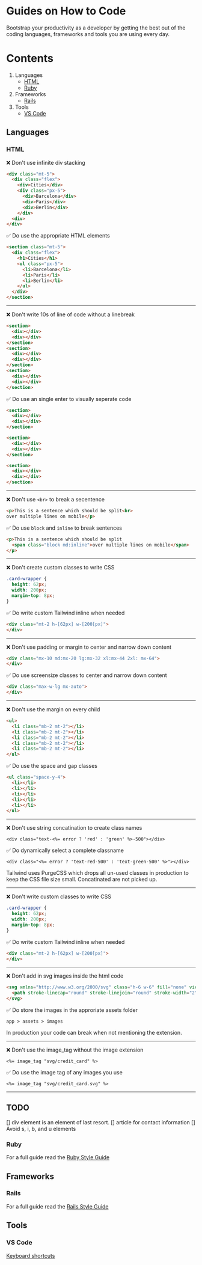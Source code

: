 # Guides on How to Code

Bootstrap your productivity as a developer by getting the best out of the coding languages, frameworks and tools you are using every day.

# Contents
1. Languages
   - [HTML](#HTML)
   - [Ruby](#Ruby)
2. Frameworks
   - [Rails](#Rails)
3. Tools
   - [VS Code](#vs-code)

## Languages

### HTML


❌ Don't use infinite div stacking
```html
<div class="mt-5">
  <div class="flex">
    <div>Cities</div>
    <div class="px-5">
      <div>Barcelona</div>
      <div>Paris</div>
      <div>Berlin</div>
    </div>
  <div>
</div>
```
✅ Do use the appropriate HTML elements
```html
<section class="mt-5">
  <div class="flex">
    <h1>Cities</h1>
    <ul class="px-5">
      <li>Barcelona</li>
      <li>Paris</li>
      <li>Berlin</li>
    </ul>
  </div>
</section>
```

---

❌ Don't write 10s of line of code without a linebreak
```html
<section>
  <div></div>
  <div></div>
</section>
<section>
  <div></div>
  <div></div>
</section>
<section>
  <div></div>
  <div></div>
</section>
```
✅ Do use an single enter to visually seperate code
```html
<section>
  <div></div>
  <div></div>
</section>

<section>
  <div></div>
  <div></div>
</section>

<section>
  <div></div>
  <div></div>
</section>
```
---

❌ Don't use `<br>` to break a secentence
```html
<p>This is a sentence which should be split<br>
over multiple lines on mobile</p>
```

✅ Do use ```block``` and ```inline``` to break sentences
```html
<p>This is a sentence which should be split
  <span class="block md:inline">over multiple lines on mobile</span>
</p>
```
---

❌ Don't create custom classes to write CSS
```css
.card-wrapper {
  height: 62px;
  width: 200px;
  margin-top: 8px;
}
```

✅ Do write custom Tailwind inline when needed
```html
<div class="mt-2 h-[62px] w-[200[px]">
</div>
```
---

❌ Don't use padding or margin to center and narrow down content
```html
<div class="mx-10 md:mx-20 lg:mx-32 xl:mx-44 2xl: mx-64">
</div>
```

✅ Do use screensize classes to center and narrow down content
```html
<div class="max-w-lg mx-auto">
</div>
```
---
❌ Don't use the margin on every child
```html
<ul>
  <li class="mb-2 mt-2"></li>
  <li class="mb-2 mt-2"></li>
  <li class="mb-2 mt-2"></li>
  <li class="mb-2 mt-2"></li>
  <li class="mb-2 mt-2"></li>
</ul>
```
✅ Do use the space and gap classes
```html
<ul class="space-y-4">
  <li></li>
  <li></li>
  <li></li>
  <li></li>
  <li></li>
</ul>
```
---

❌ Don't use string concatination to create class names
```erb
<div class="text-<%= error ? 'red' : 'green' %>-500"></div>
```

✅ Do dynamically select a complete classname
```erb
<div class="<%= error ? 'text-red-500' : 'text-green-500' %>"></div>
```

Tailwind uses PurgeCSS which drops all un-used classes in production to keep the CSS file size small. Concatinated are not picked up.

---

❌ Don't write custom classes to write CSS
```css
.card-wrapper {
  height: 62px;
  width: 200px;
  margin-top: 8px;
}
```

✅ Do write custom Tailwind inline when needed
```html
<div class="mt-2 h-[62px] w-[200[px]">
</div>
```

---

❌ Don't add in svg images inside the html code
```html
<svg xmlns="http://www.w3.org/2000/svg" class="h-6 w-6" fill="none" viewBox="0 0 24 24" stroke="currentColor">
  <path stroke-linecap="round" stroke-linejoin="round" stroke-width="2" d="M3 10h18M7 15h1m4 0h1m-7 4h12a3 3 0 003-3V8a3 3 0 00-3-3H6a3 3 0 00-3 3v8a3 3 0 003 3z" />
</svg>
```

✅ Do store the images in the approriate assets folder
```
app > assets > images
```
In production your code can break when not mentioning the extension.

---

❌ Don't use the image_tag without the image extension
```erb
<%= image_tag "svg/credit_card" %>
```

✅ Do use the image tag of any images you use
```erb
<%= image_tag "svg/credit_card.svg" %>
```

---


## TODO
[] div element is an element of last resort.
[] article for contact information
[] Avoid s, i, b, and u elements





### Ruby

For a full guide read the [Ruby Style Guide](https://rubystyle.guide/)

## Frameworks

### Rails

For a full guide read the [Rails Style Guide](https://rails.rubystyle.guide/)

## Tools

### VS Code
[Keyboard shortcuts](https://code.visualstudio.com/shortcuts/keyboard-shortcuts-macos.pdf)

